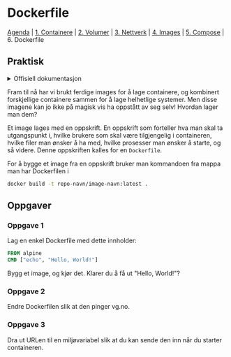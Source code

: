 # Dockerfile

[Agenda](/README.md) | [1. Containere](/containers/README.md) | [2. Volumer](/volumes/README.md) | [3. Nettverk](/networks/README.md) | [4. Images](/images/README.md) | [5. Compose](/compose/README.md) | 6. Dockerfile

## Praktisk

<details>
  <summary>Offisiell dokumentasjon</summary>

  - [Dockerfile](https://docs.docker.com/engine/reference/builder/)
  - [docker build](https://docs.docker.com/engine/reference/commandline/build/)
</details>

Fram til nå har vi brukt ferdige images for å lage containere, og kombinert forskjellige containere sammen for å lage helhetlige systemer. Men disse imagene kan jo ikke på magisk vis ha oppstått av seg selv! Hvordan lager man dem?

Et image lages med en oppskrift. En oppskrift som forteller hva man skal ta utgangspunkt i, hvilke brukere som skal være tilgjengelig i containeren, hvilke filer man ønsker å ha med, hvilke prosesser man ønsker å starte, og så videre. Denne oppskriften kalles for en `Dockerfile`.

For å bygge et image fra en oppskrift bruker man kommandoen fra mappa man har Dockerfilen i

```sh
docker build -t repo-navn/image-navn:latest .
```

## Oppgaver

### Oppgave 1

Lag en enkel Dockerfile med dette innholder:

```Dockerfile
FROM alpine
CMD ["echo", "Hello, World!"]
```

Bygg et image, og kjør det. Klarer du å få ut "Hello, World!"?

### Oppgave 2

Endre Dockerfilen slik at den pinger vg.no.

### Oppgave 3

Dra ut URLen til en miljøvariabel slik at du kan sende den inn når du starter containeren.
